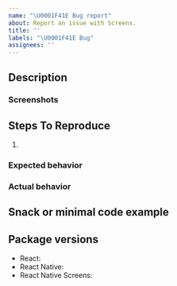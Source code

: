 ```yaml
---
name: "\U0001F41E Bug report"
about: Report an issue with Screens.
title: ''
labels: "\U0001F41E Bug"
assignees: ''
---
```


<!--
NOTE: please submit only bug reports here, any new questions or feature requests should be submitted in Discussions:
https://github.com/software-mansion/react-native-screens/discussions
 -->

## Description

<!--
Tell us what's happening here.
-->

### Screenshots

## Steps To Reproduce

1.

### Expected behavior

### Actual behavior

## Snack or minimal code example

<!--
Please provide a Snack ([https://snack.expo.io/](https://snack.expo.io/)) or provide a minimal code example that reproduces the problem.
Here are some tips for providing a minimal example: [https://stackoverflow.com/help/mcve](https://stackoverflow.com/help/mcve).
-->

## Package versions

<!--
Fill in your Screens and React Native versions below.

List other libraries if relevant.
-->

- React:
- React Native:
- React Native Screens:
